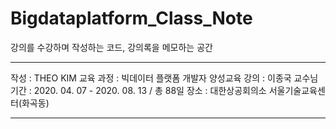 # Bigdataplatform_Class_Note
강의를 수강하며 작성하는 코드, 강의록을 메모하는 공간

<hr/>
작성 : THEO KIM   
교육 과정 : 빅데이터 플랫폼 개발자 양성교육    
강의 : 이종국 교수님    
기간 : 2020. 04. 07 - 2020. 08. 13 / 총 88일    
장소 : 대한상공회의소 서울기술교육센터(화곡동)    

<hr/>
